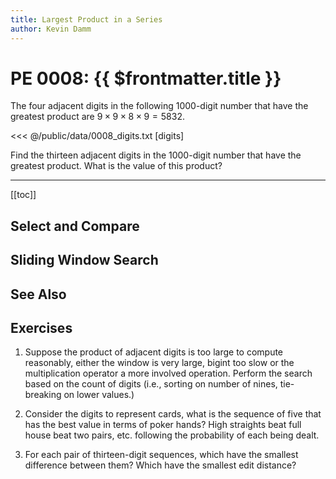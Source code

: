 ```yaml
---
title: Largest Product in a Series
author: Kevin Damm
---
```


# PE 0008: {{ $frontmatter.title }}

<pe100-problem n="8">

The four adjacent digits in the following $1000$-digit number that have the
greatest product are $9 \times 9 \times 8 \times 9 = 5832$.

<<< @/public/data/0008_digits.txt [digits]

Find the thirteen adjacent digits in the $1000$-digit number that have the
greatest product. What is the value of this product?

</pe100-problem>

---

[[toc]]


<script setup lang="ts">

</script>


## Select and Compare


## Sliding Window Search


## See Also


## Exercises

1. Suppose the product of adjacent digits is too large to compute reasonably,
either the window is very large, bigint too slow or the multiplication operator
a more involved operation.  Perform the search based on the count of digits
(i.e., sorting on number of nines, tie-breaking on lower values.)

2. Consider the digits to represent cards, what is the sequence of five that
has the best value in terms of poker hands?  High straights beat full house
beat two pairs, etc. following the probability of each being dealt.

3. For each pair of thirteen-digit sequences, which have the smallest difference
between them?  Which have the smallest edit distance?

